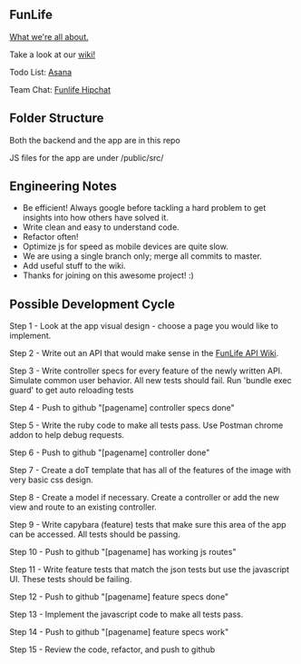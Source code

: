 ## FunLife

[What we're all about.](https://github.com/Leonas/funlife/wiki/Introduction-to-FunLife)

Take a look at our [wiki!](https://github.com/Leonas/funlife/wiki)  

Todo List:
[Asana](https://www.asana.com)

Team Chat:
[Funlife Hipchat](https://funlife.hipchat.com/invite/37167/c94b0b6ec80c64003dbb173da531ae15)

## Folder Structure

Both the backend and the app are in this repo

JS files for the app are under /public/src/

## Engineering Notes

* Be efficient! Always google before tackling a hard problem to get insights into how others have solved it.
* Write clean and easy to understand code.
* Refactor often!
* Optimize js for speed as mobile devices are quite slow.
* We are using a single branch only; merge all commits to master.
* Add useful stuff to the wiki.
* Thanks for joining on this awesome project! :)


## Possible Development Cycle

Step 1 - Look at the app visual design - choose a page you would like to implement.

Step 2 - Write out an API that would make sense in the [FunLife API Wiki](https://github.com/Leonas/funlife/wiki/API).

Step 3 - Write controller specs for every feature of the newly written API. Simulate common user behavior.  All new tests should fail.
         Run 'bundle exec guard' to get auto reloading tests

Step 4 - Push to github "[pagename] controller specs done"

Step 5 - Write the ruby code to make all tests pass. Use Postman chrome addon to help debug requests.

Step 6 - Push to github "[pagename] controller done"

Step 7 - Create a doT template that has all of the features of the image with very basic css design.

Step 8 - Create a model if necessary. Create a controller or add the new view and route to an existing controller.

Step 9 - Write capybara (feature) tests that make sure this area of the app can be accessed. All tests should be passing.

Step 10 - Push to github "[pagename] has working js routes"

Step 11 - Write feature tests that match the json tests but use the javascript UI. These tests should be failing.

Step 12 - Push to github "[pagename] feature specs done"

Step 13 - Implement the javascript code to make all tests pass.

Step 14 - Push to github "[pagename] feature specs work"

Step 15 - Review the code, refactor, and push to github


